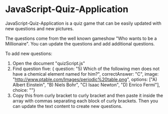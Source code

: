 JavaScript-Quiz-Application
=============================

JavaScript-Quiz-Application is a quiz game that can be easily updated with 
new questions and new pictures.

The questions come from the well known gameshow "Who wants to be a Millionaire".
You can update the questions and add additional questions.  

To add new questions:
1) Open the document "quizScript.js"
2) Find question five:
	{	question: "5) Which of the following men does not have a chemical element named for him?",	correctAnswer: "C", image: "http://www.ptable.com/Images/periodic%20table.png",
	options: ["A) Albert Einstein", "B) Niels Bohr", "C) Isaac Newton", "D) Enrico Fermi"], choice: ""}
3) Copy this from curly bracket to curly bracket and then paste it inside the array with commas separating
each block of curly brackets.  Then you can update the text content to create new questions.